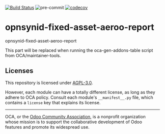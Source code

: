 [![Build Status](https://travis-ci.com/open-synergy/opnsynid-fixed-asset-aeroo-report.svg?branch=11.0)](https://travis-ci.com/open-synergy/opnsynid-fixed-asset-aeroo-report)
![pre-commit](https://github.com/open-synergy/opnsynid-fixed-asset-aeroo-report/actions/workflows/pre-commit.yml/badge.svg)
[![codecov](https://codecov.io/gh/open-synergy/opnsynid-fixed-asset-aeroo-report/branch/11.0/graph/badge.svg)](https://codecov.io/gh/open-synergy/opnsynid-fixed-asset-aeroo-report)

<!-- /!\ do not modify above this line -->

# opnsynid-fixed-asset-aeroo-report

opnsynid-fixed-asset-aeroo-report

<!-- /!\ do not modify below this line -->

<!-- prettier-ignore-start -->

[//]: # (addons)

This part will be replaced when running the oca-gen-addons-table script from OCA/maintainer-tools.

[//]: # (end addons)

<!-- prettier-ignore-end -->

## Licenses

This repository is licensed under [AGPL-3.0](LICENSE).

However, each module can have a totally different license, as long as they adhere to OCA
policy. Consult each module's `__manifest__.py` file, which contains a `license` key
that explains its license.

----

OCA, or the [Odoo Community Association](http://odoo-community.org/), is a nonprofit
organization whose mission is to support the collaborative development of Odoo features
and promote its widespread use.
